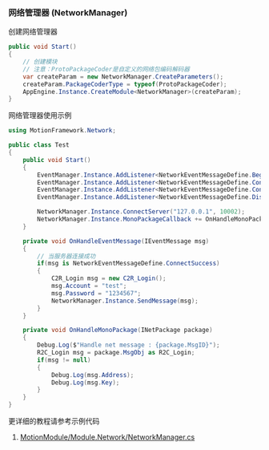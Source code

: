 ### 网络管理器 (NetworkManager)

创建网络管理器
```C#
public void Start()
{
	// 创建模块
	// 注意：ProtoPackageCoder是自定义的网络包编码解码器
	var createParam = new NetworkManager.CreateParameters();
	createParam.PackageCoderType = typeof(ProtoPackageCoder);
	AppEngine.Instance.CreateModule<NetworkManager>(createParam);
}
```

网络管理器使用示例
```C#
using MotionFramework.Network;

public class Test
{
	public void Start()
	{
		EventManager.Instance.AddListener<NetworkEventMessageDefine.BeginConnect>(OnHandleEventMessage);
		EventManager.Instance.AddListener<NetworkEventMessageDefine.ConnectSuccess>(OnHandleEventMessage);
		EventManager.Instance.AddListener<NetworkEventMessageDefine.ConnectFail>(OnHandleEventMessage);
		EventManager.Instance.AddListener<NetworkEventMessageDefine.Disconnect>(OnHandleEventMessage);

		NetworkManager.Instance.ConnectServer("127.0.0.1", 10002);
		NetworkManager.Instance.MonoPackageCallback += OnHandleMonoPackage;
	}

	private void OnHandleEventMessage(IEventMessage msg)
	{
		// 当服务器连接成功
		if(msg is NetworkEventMessageDefine.ConnectSuccess)
		{
			C2R_Login msg = new C2R_Login();
			msg.Account = "test";
			msg.Password = "1234567";
			NetworkManager.Instance.SendMessage(msg);
		}
	}

	private void OnHandleMonoPackage(INetPackage package)
	{
		Debug.Log($"Handle net message : {package.MsgID}");
		R2C_Login msg = package.MsgObj as R2C_Login;
		if(msg != null)
		{
			Debug.Log(msg.Address);
			Debug.Log(msg.Key);
		}
	}
}
```

更详细的教程请参考示例代码
1. [MotionModule/Module.Network/NetworkManager.cs](https://github.com/gmhevinci/MotionFramework/blob/master/Assets/MotionFramework/Scripts/Runtime/MotionModule/Module.Network/NetworkManager.cs)